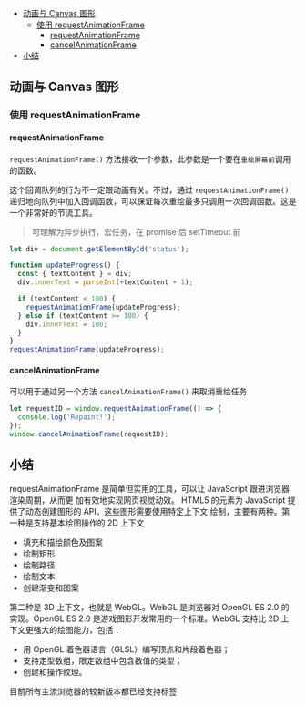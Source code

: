 - [动画与 Canvas 图形](#动画与-canvas-图形)
  - [使用 requestAnimationFrame](#使用-requestanimationframe)
    - [requestAnimationFrame](#requestanimationframe)
    - [cancelAnimationFrame](#cancelanimationframe)
- [小结](#小结)

## 动画与 Canvas 图形

### 使用 requestAnimationFrame

#### requestAnimationFrame

`requestAnimationFrame()` 方法接收一个参数，此参数是一个要在`重绘屏幕前`调用的函数。

这个回调队列的行为不一定跟动画有关。不过，通过 `requestAnimationFrame()` 递归地向队列中加入回调函数，可以保证每次重绘最多只调用一次回调函数。这是一个非常好的节流工具。

> 可理解为异步执行，宏任务，在 promise 后 setTimeout 前

```js
let div = document.getElementById('status');

function updateProgress() {
  const { textContent } = div;
  div.innerText = parseInt(+textContent + 1);

  if (textContent < 100) {
    requestAnimationFrame(updateProgress);
  } else if (textContent >= 100) {
    div.innerText = 100;
  }
}
requestAnimationFrame(updateProgress);
```

#### cancelAnimationFrame

可以用于通过另一个方法 `cancelAnimationFrame()` 来取消重绘任务

```js
let requestID = window.requestAnimationFrame(() => {
  console.log('Repaint!');
});
window.cancelAnimationFrame(requestID);
```

## 小结

requestAnimationFrame 是简单但实用的工具，可以让 JavaScript 跟进浏览器渲染周期，从而更
加有效地实现网页视觉动效。
HTML5 的<canvas>元素为 JavaScript 提供了动态创建图形的 API。这些图形需要使用特定上下文
绘制，主要有两种。第一种是支持基本绘图操作的 2D 上下文

- 填充和描绘颜色及图案
- 绘制矩形
- 绘制路径
- 绘制文本
- 创建渐变和图案

第二种是 3D 上下文，也就是 WebGL。WebGL 是浏览器对 OpenGL ES 2.0 的实现。OpenGL ES 2.0
是游戏图形开发常用的一个标准。WebGL 支持比 2D 上下文更强大的绘图能力，包括：

- 用 OpenGL 着色器语言（GLSL）编写顶点和片段着色器；
- 支持定型数组，限定数组中包含数值的类型；
- 创建和操作纹理。

目前所有主流浏览器的较新版本都已经支持<canvas>标签
